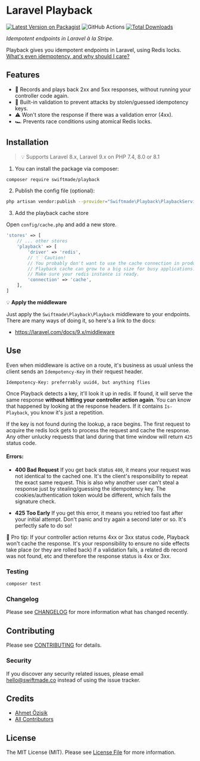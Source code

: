 # Laravel Playback

[![Latest Version on Packagist](https://img.shields.io/packagist/v/swiftmade/playback.svg?style=flat-square)](https://packagist.org/packages/swiftmade/playback)
![GitHub Actions](https://github.com/swiftmade/playback/actions/workflows/test.yml/badge.svg)
[![Total Downloads](https://img.shields.io/packagist/dt/swiftmade/playback.svg?style=flat-square)](https://packagist.org/packages/swiftmade/playback)

_Idempotent endpoints in Laravel à la Stripe._

Playback gives you idempotent endpoints in Laravel, using Redis locks. [What's even idempotency, and why should I care?](https://stripe.com/docs/api/idempotent_requests)

## Features

-   📼 Records and plays back 2xx and 5xx responses, without running your controller code again.
-   🔐 Built-in validation to prevent attacks by stolen/guessed idempotency keys.
-   ⚠️ Won't store the response if there was a validation error (4xx).
-   🏎 Prevents race conditions using atomical Redis locks.

## Installation

> 💡 Supports Laravel 8.x, Laravel 9.x on PHP 7.4, 8.0 or 8.1

1. You can install the package via composer:

```bash
composer require swiftmade/playback
```

2. Publish the config file (optional):

```bash
php artisan vendor:publish --provider="Swiftmade\Playback\PlaybackServiceProvider"
```

3. Add the playback cache store

Open `config/cache.php` and add a new store.

```php
'stores' => [
    // ... other stores
    'playback' => [
        'driver' => 'redis',
        // 👇🏻 Caution!
        // You probably don't want to use the cache connection in production.
        // Playback cache can grow to a big size for busy applications.
        // Make sure your redis instance is ready.
        'connection' => 'cache',
    ],
]
```

💡 **Apply the middleware**

Just apply the `Swiftmade\Playback\Playback` middleware to your endpoints. There are many ways of doing it, so here's a link to the docs:

-   https://laravel.com/docs/9.x/middleware

## Use

Even when middleware is active on a route, it's business as usual unless the client sends an `Idempotency-Key` in their request header.

```
Idempotency-Key: preferrably uuid4, but anything flies
```

Once Playback detects a key, it'll look it up in redis. If found, it will serve the same response **without hitting your controller action again**. You can know that happened by looking at the response headers. If it contains `Is-Playback`, you know it's just a repetition.

If the key is not found during the lookup, a race begins. The first request to acquire the redis lock gets to process the request and cache the response. Any other unlucky requests that land during that time window will return `425` status code.

#### Errors:

-   **400 Bad Request**
    If you get back status `400`, it means your request was not identical to the cached one. It's the client's responsibility to repeat the exact same request. This is also why another user can't steal a response just by stealing/guessing the idempotency key. The cookies/authentication token would be different, which fails the signature check.

-   **425 Too Early**
    If you get this error, it means you retried too fast after your initial attempt. Don't panic and try again a second later or so. It's perfectly safe to do so!

🚨 Pro tip: If your controller action returns 4xx or 3xx status code, Playback won't cache the response. It's your responsibility to ensure no side effects take place (or they are rolled back) if a validation fails, a related db record was not found, etc and therefore the response status is 4xx or 3xx.

### Testing

```bash
composer test
```

### Changelog

Please see [CHANGELOG](CHANGELOG.md) for more information what has changed recently.

## Contributing

Please see [CONTRIBUTING](CONTRIBUTING.md) for details.

### Security

If you discover any security related issues, please email hello@swiftmade.co instead of using the issue tracker.

## Credits

-   [Ahmet Özisik](https://github.com/swiftmade)
-   [All Contributors](../../contributors)

## License

The MIT License (MIT). Please see [License File](LICENSE.md) for more information.
